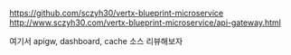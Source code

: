 https://github.com/sczyh30/vertx-blueprint-microservice
http://www.sczyh30.com/vertx-blueprint-microservice/api-gateway.html

여기서 apigw, dashboard, cache 소스 리뷰해보자
